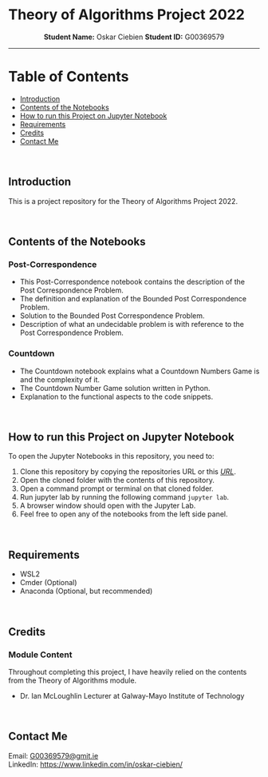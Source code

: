 # Theory of Algorithms Project 2022

<p align="center">
    <strong>Student Name:</strong> Oskar Ciebien   <strong>Student ID:</strong> G00369579
</p>

---

# Table of Contents

- [Introduction](#introduction)
- [Contents of the Notebooks](#contents-of-the-notebooks)
- [How to run this Project on Jupyter Notebook](#how-to-run-this-project-on-jupyter-notebook)
- [Requirements](#requirements)
- [Credits](#credits)
- [Contact Me](#contact-me)

<br>

## Introduction

This is a project repository for the Theory of Algorithms Project 2022.

<br>

## Contents of the Notebooks

### Post-Correspondence

- This Post-Correspondence notebook contains the description of the Post Correspondence Problem.
- The definition and explanation of the Bounded Post Correspondence Problem.
- Solution to the Bounded Post Correspondence Problem.
- Description of what an undecidable problem is with reference to the Post Correspondence Problem.
  <br>

### Countdown

- The Countdown notebook explains what a Countdown Numbers Game is and the complexity of it.
- The Countdown Number Game solution written in Python.
- Explanation to the functional aspects to the code snippets.

<br>

## How to run this Project on Jupyter Notebook

To open the Jupyter Notebooks in this repository, you need to:

1. Clone this repository by copying the repositories URL or this _[URL](https://github.com/Oskar-Ciebien/Theory_Of_Algorithms_Project)_.
2. Open the cloned folder with the contents of this repository.
3. Open a command prompt or terminal on that cloned folder.
4. Run jupyter lab by running the following command `jupyter lab`.
5. A browser window should open with the Jupyter Lab.
6. Feel free to open any of the notebooks from the left side panel.

<br>

## Requirements

- WSL2
- Cmder (Optional)
- Anaconda (Optional, but recommended)

<br>

## Credits

### Module Content

Throughout completing this project, I have heavily relied on the contents from the Theory of Algorithms module.

- Dr. Ian McLoughlin Lecturer at Galway-Mayo Institute of Technology

<br>

## Contact Me

Email: G00369579@gmit.ie
<br>
LinkedIn: https://www.linkedin.com/in/oskar-ciebien/
